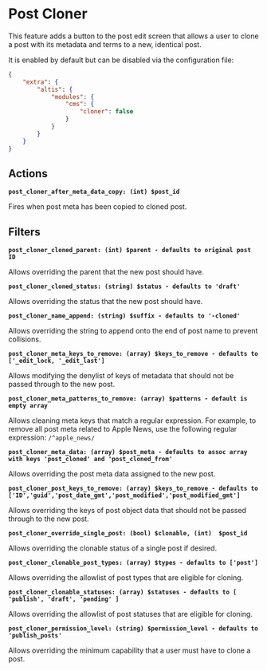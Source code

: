 # Post Cloner

This feature adds a button to the post edit screen that allows a user to clone a post with its metadata and terms to a new, identical post.

It is enabled by default but can be disabled via the configuration file:

```json
{
	"extra": {
		"altis": {
			"modules": {
				"cms": {
					"cloner": false
				}
			}
		}
	}
}
```

## Actions

**`post_cloner_after_meta_data_copy: (int) $post_id`**

Fires when post meta has been copied to cloned post.

## Filters

**`post_cloner_cloned_parent: (int) $parent - defaults to original post ID`**

Allows overriding the parent that the new post should have.

**`post_cloner_cloned_status: (string) $status - defaults to 'draft'`**

Allows overriding the status that the new post should have.

**`post_cloner_name_append: (string) $suffix - defaults to '-cloned'`**

Allows overriding the string to append onto the end of post name to prevent collisions.

**`post_cloner_meta_keys_to_remove: (array) $keys_to_remove - defaults to ['_edit_lock, '_edit_last']`**

Allows modifying the denylist of keys of metadata that should not be passed through to the new post.

**`post_cloner_meta_patterns_to_remove: (array) $patterns - default is empty array`**

Allows cleaning meta keys that match a regular expression. For example, to remove all post meta related to Apple News,
use the following regular expression: `/^apple_news/`

**`post_cloner_meta_data: (array) $post_meta - defaults to assoc array with keys 'post_cloned' and 'post_cloned_from'`**

Allows overriding the post meta data assigned to the new post.

**`post_cloner_post_keys_to_remove: (array) $keys_to_remove - defaults to ['ID','guid','post_date_gmt','post_modified','post_modified_gmt']`**

Allows overriding the keys of post object data that should not be passed through to the new post.

**`post_cloner_override_single_post: (bool) $clonable, (int)  $post_id`**

Allows overriding the clonable status of a single post if desired.

**`post_cloner_clonable_post_types: (array) $types - defaults to ['post']`**

Allows overriding the allowlist of post types that are eligible for cloning.

**`post_cloner_clonable_statuses: (array) $statuses - defaults to [ 'publish', 'draft', 'pending' ]`**

Allows overriding the allowlist of post statuses that are eligible for cloning.

**`post_cloner_permission_level: (string) $permission_level - defaults to 'publish_posts'`**

Allows overriding the minimum capability that a user must have to clone a post.
